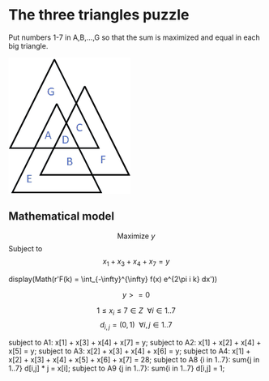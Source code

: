 # The three triangles puzzle
 Put numbers 1-7 in A,B,...,G so that the sum is maximized and equal in each big triangle.

![alt text](https://github.com/kjudom/Math_Puzzles/blob/main/Three_Triangles/3tri.png)


## Mathematical model
$$\mbox{Maximize  } y$$
Subject to
$$x_1 + x_3 + x_4 + x_7 = y$$

display(Math(r'F(k) = \int_{-\infty}^{\infty} f(x) e^{2\pi i k} dx'))

$$ y >= 0$$

$$1 \le x_i \le 7 \in Z \ \ \forall i \in 1..7$$
$$d_{i,j} = (0,1) \ \ \forall i,j \in 1..7$$


subject to A1: x[1] + x[3] + x[4] + x[7] = y;
subject to A2: x[1] + x[2] + x[4] + x[5] = y;
subject to A3: x[2] + x[3] + x[4] + x[6] = y;
subject to A4: x[1] + x[2] + x[3] + x[4] + x[5] + x[6] + x[7] = 28;
subject to A8 {i in 1..7}: sum{j in 1..7} d[i,j] * j = x[i]; 
subject to A9 {j in 1..7}: sum{i in 1..7} d[i,j] = 1; 
